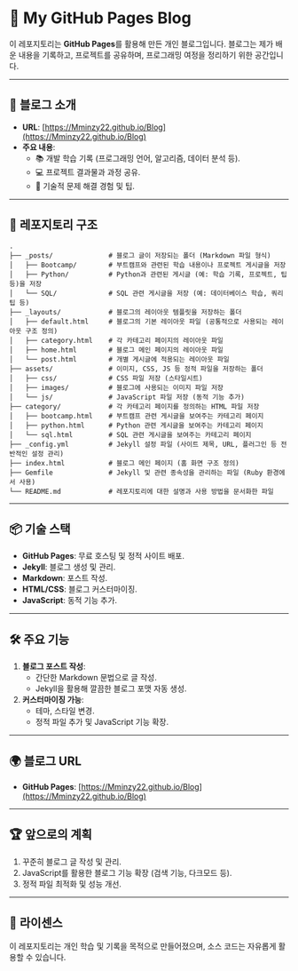 # 📝 My GitHub Pages Blog

이 레포지토리는 **GitHub Pages**를 활용해 만든 개인 블로그입니다. 블로그는 제가 배운 내용을 기록하고, 프로젝트를 공유하며, 프로그래밍 여정을 정리하기 위한 공간입니다.

---

## 🌟 블로그 소개

- **URL**: [https://Mminzy22.github.io/Blog](https://Mminzy22.github.io/Blog)
- **주요 내용**:
  - 📚 개발 학습 기록 (프로그래밍 언어, 알고리즘, 데이터 분석 등).
  - 💻 프로젝트 결과물과 과정 공유.
  - 📝 기술적 문제 해결 경험 및 팁.

---

## 📂 레포지토리 구조

```
.
├── _posts/              # 블로그 글이 저장되는 폴더 (Markdown 파일 형식)
│   ├── Bootcamp/        # 부트캠프와 관련된 학습 내용이나 프로젝트 게시글을 저장
│   ├── Python/          # Python과 관련된 게시글 (예: 학습 기록, 프로젝트, 팁 등)을 저장
│   └── SQL/             # SQL 관련 게시글을 저장 (예: 데이터베이스 학습, 쿼리 팁 등)
├── _layouts/            # 블로그의 레이아웃 템플릿을 저장하는 폴더
│   ├── default.html     # 블로그의 기본 레이아웃 파일 (공통적으로 사용되는 레이아웃 구조 정의)
│   ├── category.html    # 각 카테고리 페이지의 레이아웃 파일
│   ├── home.html        # 블로그 메인 페이지의 레이아웃 파일
│   └── post.html        # 개별 게시글에 적용되는 레이아웃 파일
├── assets/              # 이미지, CSS, JS 등 정적 파일을 저장하는 폴더
│   ├── css/             # CSS 파일 저장 (스타일시트)
│   ├── images/          # 블로그에 사용되는 이미지 파일 저장
│   └── js/              # JavaScript 파일 저장 (동적 기능 추가)
├── category/            # 각 카테고리 페이지를 정의하는 HTML 파일 저장
│   ├── bootcamp.html    # 부트캠프 관련 게시글을 보여주는 카테고리 페이지
│   ├── python.html      # Python 관련 게시글을 보여주는 카테고리 페이지
│   └── sql.html         # SQL 관련 게시글을 보여주는 카테고리 페이지
├── _config.yml          # Jekyll 설정 파일 (사이트 제목, URL, 플러그인 등 전반적인 설정 관리)
├── index.html           # 블로그 메인 페이지 (홈 화면 구조 정의)
├── Gemfile              # Jekyll 및 관련 종속성을 관리하는 파일 (Ruby 환경에서 사용)
└── README.md            # 레포지토리에 대한 설명과 사용 방법을 문서화한 파일
```

---

## 📦 기술 스택

- **GitHub Pages**: 무료 호스팅 및 정적 사이트 배포.
- **Jekyll**: 블로그 생성 및 관리.
- **Markdown**: 포스트 작성.
- **HTML/CSS**: 블로그 커스터마이징.
- **JavaScript**: 동적 기능 추가.

---

## 🛠️ 주요 기능

1. **블로그 포스트 작성**:
   - 간단한 Markdown 문법으로 글 작성.
   - Jekyll을 활용해 깔끔한 블로그 포맷 자동 생성.
2. **커스터마이징 가능**:
   - 테마, 스타일 변경.
   - 정적 파일 추가 및 JavaScript 기능 확장.

---

## 🌍 블로그 URL

- **GitHub Pages**: [https://Mminzy22.github.io/Blog](https://Mminzy22.github.io/Blog)

---

## 🏆 앞으로의 계획

1. 꾸준히 블로그 글 작성 및 관리.
2. JavaScript를 활용한 블로그 기능 확장 (검색 기능, 다크모드 등).
3. 정적 파일 최적화 및 성능 개선.

---

## 📜 라이센스

이 레포지토리는 개인 학습 및 기록을 목적으로 만들어졌으며, 소스 코드는 자유롭게 활용할 수 있습니다.
